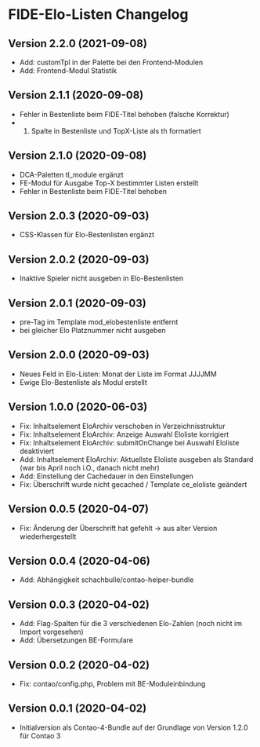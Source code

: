 # FIDE-Elo-Listen Changelog

## Version 2.2.0 (2021-09-08)

* Add: customTpl in der Palette bei den Frontend-Modulen
* Add: Frontend-Modul Statistik

## Version 2.1.1 (2020-09-08)

* Fehler in Bestenliste beim FIDE-Titel behoben (falsche Korrektur)
* 1. Spalte in Bestenliste und TopX-Liste als th formatiert

## Version 2.1.0 (2020-09-08)

* DCA-Paletten tl_module ergänzt
* FE-Modul für Ausgabe Top-X bestimmter Listen erstellt
* Fehler in Bestenliste beim FIDE-Titel behoben

## Version 2.0.3 (2020-09-03)

* CSS-Klassen für Elo-Bestenlisten ergänzt

## Version 2.0.2 (2020-09-03)

* Inaktive Spieler nicht ausgeben in Elo-Bestenlisten

## Version 2.0.1 (2020-09-03)

* pre-Tag im Template mod_elobestenliste entfernt
* bei gleicher Elo Platznummer nicht ausgeben

## Version 2.0.0 (2020-09-03)

* Neues Feld in Elo-Listen: Monat der Liste im Format JJJJMM
* Ewige Elo-Bestenliste als Modul erstellt

## Version 1.0.0 (2020-06-03)

* Fix: Inhaltselement EloArchiv verschoben in Verzeichnisstruktur
* Fix: Inhaltselement EloArchiv: Anzeige Auswahl Eloliste korrigiert
* Fix: Inhaltselement EloArchiv: submitOnChange bei Auswahl Eloliste deaktiviert
* Add: Inhaltselement EloArchiv: Aktuellste Eloliste ausgeben als Standard (war bis April noch i.O., danach nicht mehr)
* Add: Einstellung der Cachedauer in den Einstellungen
* Fix: Überschrift wurde nicht gecached / Template ce_eloliste geändert

## Version 0.0.5 (2020-04-07)

* Fix: Änderung der Überschrift hat gefehlt -> aus alter Version wiederhergestellt

## Version 0.0.4 (2020-04-06)

* Add: Abhängigkeit schachbulle/contao-helper-bundle

## Version 0.0.3 (2020-04-02)

* Add: Flag-Spalten für die 3 verschiedenen Elo-Zahlen (noch nicht im Import vorgesehen)
* Add: Übersetzungen BE-Formulare

## Version 0.0.2 (2020-04-02)

* Fix: contao/config.php, Problem mit BE-Moduleinbindung

## Version 0.0.1 (2020-04-02)

* Initialversion als Contao-4-Bundle auf der Grundlage von Version 1.2.0 für Contao 3
